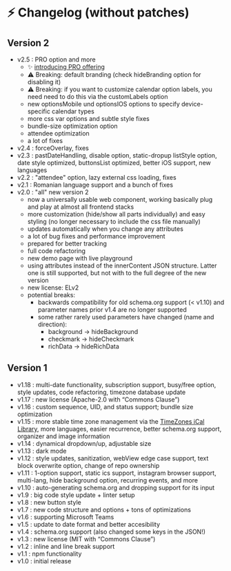 # ⚡ Changelog (without patches)

## Version 2

- v2.5 : PRO option and more
  - ✨ [introducing PRO offering](https://add-to-calendar-pro.com/)
  - ⚠️ Breaking: default branding (check hideBranding option for disabling it)
  - ⚠️ Breaking: if you want to customize calendar option labels, you need need to do this via the customLabels option 
  - new optionsMobile und optionsIOS options to specify device-specific calendar types
  - more css var options and subtle style fixes
  - bundle-size optimization option
  - attendee optimization
  - a lot of fixes
- v2.4 : forceOverlay, fixes
- v2.3 : pastDateHandling, disable option, static-dropup listStyle option, date style optimized, buttonsList optimized, better iOS support, new languages
- v2.2 : "attendee" option, lazy external css loading, fixes
- v2.1 : Romanian language support and a bunch of fixes
- v2.0 : "all" new version 2
  - now a universally usable web component, working basically plug and play at almost all frontend stacks
  - more customization (hide/show all parts individually) and easy styling (no longer necessary to include the css file manually)
  - updates automatically when you change any attributes
  - a lot of bug fixes and performance improvement
  - prepared for better tracking
  - full code refactoring
  - new demo page with live playground
  - using attributes instead of the innerContent JSON structure. Latter one is still supported, but not with to the full degree of the new version
  - new license: ELv2
  - potential breaks:
    - backwards compatibility for old schema.org support (< v1.10) and parameter names prior v1.4 are no longer supported
    - some rather rarely used parameters have changed (name and direction):
      - background -> hideBackground
      - checkmark -> hideCheckmark
      - richData -> hideRichData

## Version 1

- v1.18 : multi-date functionality, subscription support, busy/free option, style updates, code refactoring, timezone database update
- v1.17 : new license (Apache-2.0 with “Commons Clause”)
- v1.16 : custom sequence, UID, and status support; bundle size optimization
- v1.15 : more stable time zone management via the [TimeZones iCal Library](https://tz.add-to-calendar-technology.com/), more languages, easier recurrence, better schema.org support, organizer and image information
- v1.14 : dynamical dropdown/up, adjustable size
- v1.13 : dark mode
- v1.12 : style updates, sanitization, webView edge case support, text block overwrite option, change of repo ownership
- v1.11 : 1-option support, static ics support, instagram browser support, multi-lang, hide background option, recurring events, and more
- v1.10 : auto-generating schema.org and dropping support for its input
- v1.9 : big code style update + linter setup
- v1.8 : new button style
- v1.7 : new code structure and options + tons of optimizations
- v1.6 : supporting Microsoft Teams
- v1.5 : update to date format and better accesibility
- v1.4 : schema.org support (also changed some keys in the JSON!)
- v1.3 : new license (MIT with “Commons Clause”)
- v1.2 : inline and line break support
- v1.1 : npm functionality
- v1.0 : initial release
